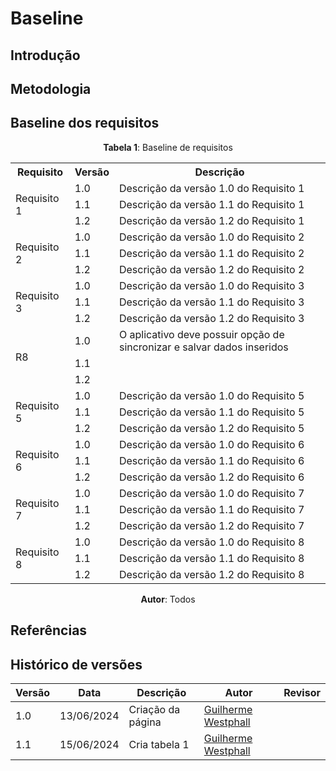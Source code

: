 # Baseline

## Introdução

## Metodologia

## Baseline dos requisitos

<center>

**Tabela 1**: Baseline de requisitos

<table>
    <tr>
        <th>Requisito</th>
        <th>Versão</th>
        <th>Descrição</th>
    </tr>
    <tr>
        <td rowspan="3">Requisito 1</td>
        <td>1.0</td>
        <td>Descrição da versão 1.0 do Requisito 1</td>
    </tr>
    <tr>
        <td>1.1</td>
        <td>Descrição da versão 1.1 do Requisito 1</td>
    </tr>
    <tr>
        <td>1.2</td>
        <td>Descrição da versão 1.2 do Requisito 1</td>
    </tr>
    <tr>
        <td rowspan="3">Requisito 2</td>
        <td>1.0</td>
        <td>Descrição da versão 1.0 do Requisito 2</td>
    </tr>
    <tr>
        <td>1.1</td>
        <td>Descrição da versão 1.1 do Requisito 2</td>
    </tr>
    <tr>
        <td>1.2</td>
        <td>Descrição da versão 1.2 do Requisito 2</td>
    </tr>
    <tr>
        <td rowspan="3">Requisito 3</td>
        <td>1.0</td>
        <td>Descrição da versão 1.0 do Requisito 3</td>
    </tr>
    <tr>
        <td>1.1</td>
        <td>Descrição da versão 1.1 do Requisito 3</td>
    </tr>
    <tr>
        <td>1.2</td>
        <td>Descrição da versão 1.2 do Requisito 3</td>
    </tr>
    <tr>
        <td rowspan="3">R8</td>
        <td>1.0</td>
        <td>O aplicativo deve possuir opção de sincronizar e salvar dados inseridos</td>
    </tr>
    <tr>
        <td>1.1</td>
        <td></td>
    </tr>
    <tr>
        <td>1.2</td>
        <td></td>
    </tr>
    <tr>
        <td rowspan="3">Requisito 5</td>
        <td>1.0</td>
        <td>Descrição da versão 1.0 do Requisito 5</td>
    </tr>
    <tr>
        <td>1.1</td>
        <td>Descrição da versão 1.1 do Requisito 5</td>
    </tr>
    <tr>
        <td>1.2</td>
        <td>Descrição da versão 1.2 do Requisito 5</td>
    </tr>
    <tr>
        <td rowspan="3">Requisito 6</td>
        <td>1.0</td>
        <td>Descrição da versão 1.0 do Requisito 6</td>
    </tr>
    <tr>
        <td>1.1</td>
        <td>Descrição da versão 1.1 do Requisito 6</td>
    </tr>
    <tr>
        <td>1.2</td>
        <td>Descrição da versão 1.2 do Requisito 6</td>
    </tr>
    <tr>
        <td rowspan="3">Requisito 7</td>
        <td>1.0</td>
        <td>Descrição da versão 1.0 do Requisito 7</td>
    </tr>
    <tr>
        <td>1.1</td>
        <td>Descrição da versão 1.1 do Requisito 7</td>
    </tr>
    <tr>
        <td>1.2</td>
        <td>Descrição da versão 1.2 do Requisito 7</td>
    </tr>
    <tr>
        <td rowspan="3">Requisito 8</td>
        <td>1.0</td>
        <td>Descrição da versão 1.0 do Requisito 8</td>
    </tr>
    <tr>
        <td>1.1</td>
        <td>Descrição da versão 1.1 do Requisito 8</td>
    </tr>
    <tr>
        <td>1.2</td>
        <td>Descrição da versão 1.2 do Requisito 8</td>
    </tr>
</table>

**Autor**: Todos
</center>

## Referências

## Histórico de versões

| Versão | Data       | Descrição         | Autor                                           | Revisor |
| ------ | ---------- | ----------------- | ----------------------------------------------- | ------- |
| 1.0    | 13/06/2024 | Criação da página | [Guilherme Westphall](https://github.com/west7) |         |
| 1.1    | 15/06/2024 | Cria tabela 1     | [Guilherme Westphall](https://github.com/west7) |         |